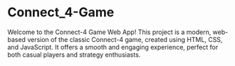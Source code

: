 # Connect_4-Game
Welcome to the Connect-4 Game Web App! This project is a modern, web-based version of the classic Connect-4 game, created using HTML, CSS, and JavaScript. It offers a smooth and engaging experience, perfect for both casual players and strategy enthusiasts.
